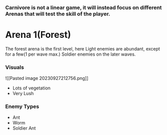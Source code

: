 
### Carnivore is not a linear game, it will instead focus on different Arenas that will test the skill of the player.



# Arena 1(Forest)
The forest arena is the first level, here Light enemies are abundant, except for a few(1 per wave max.) Soldier enemies on the later waves.

### Visuals
![[Pasted image 20230927212756.png]]
- Lots of vegetation
- Very Lush

### Enemy Types
- Ant
- Worm
- Soldier Ant


